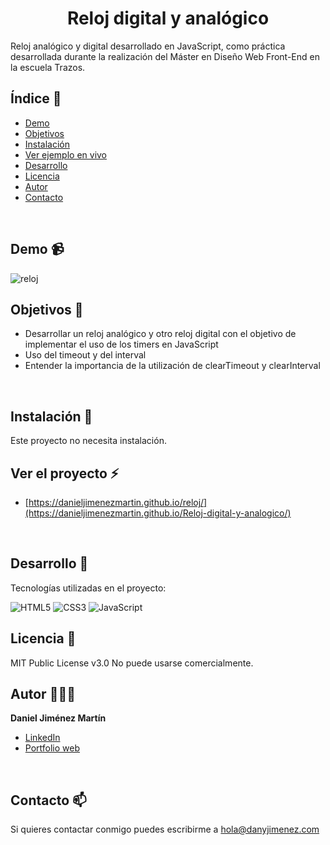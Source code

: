 <h1 align="center" id="title">Reloj digital y analógico</h1>

<p id="description">Reloj analógico y digital desarrollado en JavaScript, como práctica desarrollada durante la realización del Máster en Diseño Web Front-End en la escuela Trazos.</p>

## Índice 📄

- [Demo](#demo)
- [Objetivos](#objetivos)
- [Instalación](#instalacion)
- [Ver ejemplo en vivo](#ver-proyecto)
- [Desarrollo](#desarrollo)
- [Licencia](#licencia)
- [Autor](#autor)
- [Contacto](#contacto)
<br/>

## <a name="demo"></a>Demo 📹

![reloj](https://github.com/danieljimenezmartin/Reloj-digital-y-analogico/assets/117579989/28e7568a-a3c0-4854-91c1-e6e3c90111cd)
<br/>

## <a name="objetivos"></a>Objetivos 🎯

*   Desarrollar un reloj analógico y otro reloj digital con el objetivo de implementar el uso de los timers en JavaScript
*   Uso del timeout y del interval
*   Entender la importancia de la utilización de clearTimeout y clearInterval  
<br/>

## <a name="instalacion"></a>Instalación 🚨 
Este proyecto no necesita instalación.
<br/>

## <a name="ver-proyecto"></a>Ver el proyecto ⚡
- [https://danieljimenezmartin.github.io/reloj/](https://danieljimenezmartin.github.io/Reloj-digital-y-analogico/)
<br/>

## <a name="desarrollo"></a>Desarrollo 📐

Tecnologías utilizadas en el proyecto:

   ![HTML5](https://img.shields.io/badge/html5-%23E34F26.svg?style=for-the-badge&logo=html5&logoColor=white)
   ![CSS3](https://img.shields.io/badge/css3-%231572B6.svg?style=for-the-badge&logo=css3&logoColor=white)
   ![JavaScript](https://img.shields.io/badge/javascript-%23323330.svg?style=for-the-badge&logo=javascript&logoColor=%23F7DF1E)
<br/>

## <a name="licencia"></a>Licencia 📝
MIT Public License v3.0
No puede usarse comercialmente.
<br/>

## <a name="autor"></a>Autor 👨🏽‍💻
**Daniel Jiménez Martín**
* [LinkedIn](https://www.linkedin.com/in/dany-jimenez/)
* [Portfolio web](https://www.danyjimenez.com)
<br/>

## <a name="contacto"></a>Contacto 📫
Si quieres contactar conmigo puedes escribirme a hola@danyjimenez.com

